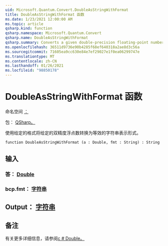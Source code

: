 ```yaml
---
uid: Microsoft.Quantum.Convert.DoubleAsStringWithFormat
title: DoubleAsStringWithFormat 函数
ms.date: 1/23/2021 12:00:00 AM
ms.topic: article
qsharp.kind: function
qsharp.namespace: Microsoft.Quantum.Convert
qsharp.name: DoubleAsStringWithFormat
qsharp.summary: Converts a given double-precision floating-point number to an equivalent string representation, using the given format.
ms.openlocfilehash: 36511d9736e90b4285f68ef640318a2ae8d3c56a
ms.sourcegitcommit: 71605ea9cc630e84e7ef29027e1f0ea06299747e
ms.translationtype: MT
ms.contentlocale: zh-CN
ms.lasthandoff: 01/26/2021
ms.locfileid: "98850178"
---
```

# <a name="doubleasstringwithformat-function"></a>DoubleAsStringWithFormat 函数

命名空间 [：](xref:Microsoft.Quantum.Convert)

包： [QSharp。](https://nuget.org/packages/Microsoft.Quantum.QSharp.Core)


使用给定的格式将给定的双精度浮点数转换为等效的字符串表示形式。

```qsharp
function DoubleAsStringWithFormat (a : Double, fmt : String) : String
```


## <a name="input"></a>输入

### <a name="a--double"></a>答： [Double](xref:microsoft.quantum.lang-ref.double)




### <a name="fmt--string"></a>bcp.fmt： [字符串](xref:microsoft.quantum.lang-ref.string)





## <a name="output--string"></a>Output： [字符串](xref:microsoft.quantum.lang-ref.string)



## <a name="remarks"></a>备注

有关更多详细信息，请参阅[c # Double。](https://docs.microsoft.com/dotnet/api/system.double.tostring?view=netframework-4.7.1#System_Double_ToString_System_String_)